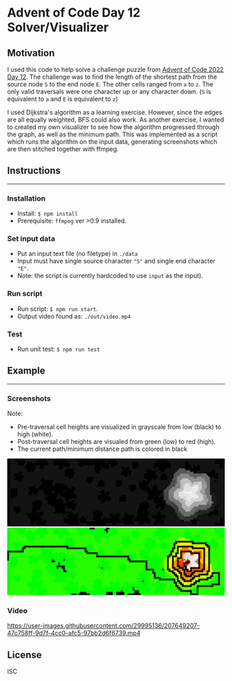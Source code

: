 # Advent of Code Day 12 Solver/Visualizer

## Motivation

I used this code to help solve a challenge puzzle from [Advent of Code 2022 Day 12](https://adventofcode.com/2022/day/12). 
The challenge was to find the length of the shortest path from the source node `S` to the end node `E`. 
The other cells ranged from `a` to `z`. The only valid traversals were one character up or any character down. (`S` is equivalent to `a` and `E` is equivalent to `z`)

I used Dijkstra's algorithm as a learning exercise. However, since the edges are all equally weighted, BFS could also work.
As another exercise, I wanted to created my own visualizer to see how the algorithm progressed through the graph, as well as the minimum path.
This was implemented as a script which runs the algorithm on the input data, generating screenshots which are then stitched together with ffmpeg.

## Instructions
---------------
### Installation
- Install: `$ npm install` 
- Prerequisite: `ffmpeg` ver >0.9 installed.

### Set input data
- Put an input text file (no filetype) in `./data` 
- Input must have single source character `"S"` and single end character `"E"`.
- Note: the script is currently hardcoded to use `input` as the input). 

### Run script
- Run script: `$ npm run start`.
- Output video found as: `./out/video.mp4`

### Test
- Run unit test: `$ npm run test`

## Example
----------------
### Screenshots

Note:
- Pre-traversal cell heights are visualized in grayscale from low (black) to high (white).
- Post-traversal cell heights are visualed from green (low) to red (high).
- The current path/minimum distance path is colored in black

![Visualizer showing height in grayscale](https://github.com/djung31/advent-of-code-2022-day-12/blob/main/doc/visualize-01.png)
![Visualizer showing height as color and shortest path as a black line](https://github.com/djung31/advent-of-code-2022-day-12/blob/main/doc/visualize-02.png)

### Video
https://user-images.githubusercontent.com/29995136/207649207-47c758ff-9d7f-4cc0-afc5-97bb2d6f6739.mp4

## License
ISC

